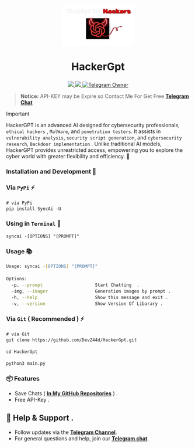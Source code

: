 

<p align="center">
  <img align="center" width="200" src="logo.png" />

  <h1 align="center">HackerGpt</h1>
  <h3 align="center"></h3>
</p>


<p align="center">

<a href="https://pypi.org/project/SyncAi/">
    <img src="https://img.shields.io/pypi/v/censys?color=red&logo=pypi&logoColor=red">
  </a>

  <a href="https://t.me/Pycodz">
    <img src="https://img.shields.io/badge/Telegram-Channel-blue.svg?logo=telegram">
  </a>
  
  <a href="https://t.me/DevZ44d" target="_blank">
    <img alt="Telegram Owner" src="https://img.shields.io/badge/Telegram-Owner-red.svg?logo=telegram" />
  </a>
</p>


> **Notice:** API-KEY may be Expire so Contact Me For Get Free **[Telegram Chat](https://t.me/iasynx)**

> [!IMPORTANT]
> HackerGPT is an advanced AI designed for cybersecurity professionals, `ethical hackers` , `MalWare`, and `penetration testers`. It assists in `vulnerability analysis`, `security script generation`, and `cybersecurity research`, `Backdoor implementation` . Unlike traditional AI models, HackerGPT provides unrestricted access, empowering you to explore the cyber world with greater flexibility and efficiency. 🚀

  
### Installation and Development 🚀

### Via `PyPi` ⚡️
```shell
# via PyPi
pip install SyncAi -U
```

### Using in `Terminal` 🚀
```shell
syncai -[OPTIONS] "[PROMPT]"
```

### Usage 📚
```zsh
Usage: syncai -[OPTIONS] "[PROMPT]"

Options:
  -p, --prompt                    Start Chatting  .
  -img, --imager                  Generation images by prompt .
  -h, --help                      Show this message and exit .
  -v, --version                   Show Version Of Libarary .
```

### Via `Git` ( Recommended ) ⚡️
```shell
# via Git
git clone https://github.com/DevZ44d/HackerGpt.git

cd HackerGpt

python3 main.py
```
### 📦 Features
- Save Chats ( **[In My GitHub Repositories](https://github.com/DevZ44d/HackerGpt.git)** ) .
- Free API-Key .

## 💬 Help & Support .
- Follow updates via the **[Telegram Channel](https://t.me/Pycodz)**.
- For general questions and help, join our **[Telegram chat](https://t.me/PyChTz)**.
